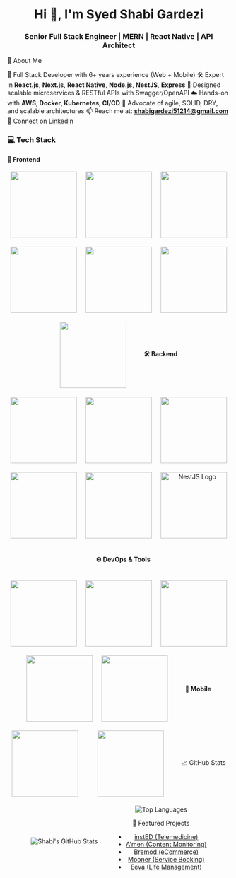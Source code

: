 <h1 align="center">Hi 👋, I'm Syed Shabi Gardezi</h1>
<h3 align="center">Senior Full Stack Engineer | MERN | React Native | API Architect</h3>

<p align="center">
  <a href="https://github.com/ShabiGardezi">
<!-- <!--     <img src="https://komarev.com/ghpvc/?username=shabigardezi&label=Profile%20views&color=0e75b6&style=flat" alt="shabigardezi" /> -->
  </a>
</p>


 💼 About Me

🧠 Full Stack Developer with 6+ years experience (Web + Mobile)
🛠 Expert in **React.js**, **Next.js**, **React Native**, **Node.js**, **NestJS**, **Express**
🧬 Designed scalable microservices & RESTful APIs with Swagger/OpenAPI
☁️ Hands-on with **AWS, Docker, Kubernetes, CI/CD**
💬 Advocate of agile, SOLID, DRY, and scalable architectures
📫 Reach me at: **shabigardezi51214@gmail.com**
🔗 Connect on [LinkedIn](https://www.linkedin.com/in/shabi-ur-raza-gardezi-a15179176/)


### 💻 Tech Stack

#### 🚀 Frontend
<div align="center" style="display: flex; flex-wrap: wrap; justify-content: center; align-items: center; gap: 20px;">
  <img src="https://cdn.jsdelivr.net/gh/devicons/devicon/icons/react/react-original.svg" width="150" />
  <img src="https://cdn.jsdelivr.net/gh/devicons/devicon/icons/nextjs/nextjs-line.svg" width="150" />
  <img src="https://cdn.jsdelivr.net/gh/devicons/devicon/icons/javascript/javascript-original.svg" width="150" />
  <img src="https://cdn.jsdelivr.net/gh/devicons/devicon/icons/typescript/typescript-original.svg" width="150" />
  <img src="https://cdn.jsdelivr.net/gh/devicons/devicon/icons/html5/html5-original.svg" width="150" />
  <img src="https://cdn.jsdelivr.net/gh/devicons/devicon/icons/css3/css3-original.svg" width="150" />
  <img src="https://cdn.jsdelivr.net/gh/devicons/devicon/icons/bootstrap/bootstrap-original.svg" width="150" />
</p>

#### 🛠 Backend
<div align="center" style="display: flex; flex-wrap: wrap; justify-content: center; align-items: center; gap: 20px;">
  <img src="https://cdn.jsdelivr.net/gh/devicons/devicon/icons/nodejs/nodejs-original.svg" width="150" />
  <img src="https://cdn.jsdelivr.net/gh/devicons/devicon/icons/express/express-original.svg" width="150" />
  <img src="https://cdn.jsdelivr.net/gh/devicons/devicon/icons/graphql/graphql-plain.svg" width="150" />
  <img src="https://cdn.jsdelivr.net/gh/devicons/devicon/icons/mongodb/mongodb-original.svg" width="150" />
  <img src="https://cdn.jsdelivr.net/gh/devicons/devicon/icons/postgresql/postgresql-original.svg" width="150" />
  <img src="https://nestjs.com/img/logo-small.svg" alt="NestJS Logo" width="150" />
</p>

#### ⚙️ DevOps & Tools
<div align="center" style="display: flex; flex-wrap: wrap; justify-content: center; align-items: center; gap: 20px;">
  <img src="https://cdn.jsdelivr.net/gh/devicons/devicon/icons/docker/docker-original.svg" width="150" />
  <img src="https://cdn.jsdelivr.net/gh/devicons/devicon/icons/git/git-original.svg" width="150" />
  <img src="https://cdn.jsdelivr.net/gh/devicons/devicon/icons/github/github-original.svg" width="150" />
  <img src="https://cdn.jsdelivr.net/gh/devicons/devicon/icons/jenkins/jenkins-original.svg" width="150" />
  <img src="https://cdn.jsdelivr.net/gh/devicons/devicon/icons/figma/figma-original.svg" width="150" />
</p>

#### 📱 Mobile
<div align="center" style="display: flex; flex-wrap: wrap; justify-content: center; align-items: center; gap: 20px;">
  <img src="https://cdn.jsdelivr.net/gh/devicons/devicon/icons/react/react-original.svg" width="150" /> &nbsp;
<img src="https://cdn.jsdelivr.net/gh/devicons/devicon/icons/react/react-original.svg" width="150" />
</p>


📈 GitHub Stats

<div align="center" style="display: flex; flex-wrap: wrap; justify-content: center; align-items: center; gap: 20px;">
  <img src="https://github-readme-stats.vercel.app/api?username=shabigardezi&show_icons=true&theme=radical" alt="Shabi's GitHub Stats" />
</p>

<div gap: 20px>
  <img src="https://github-readme-stats.vercel.app/api/top-langs/?username=shabigardezi&layout=compact&theme=radical" alt="Top Languages" />
</p>


🔗 Featured Projects

- [instED (Telemedicine)](https://www.insted.us/)
- [A'men (Content Monitoring)](https://play.google.com/store/apps/details?id=com.uaemediacouncil.amen)
- [Bremod (eCommerce)](https://play.google.com/store/apps/details?id=com.bremod)
- [Mooner (Service Booking)](https://play.google.com/store/apps/details?id=com.app.mooner)
- [Eeva (Life Management)](https://play.google.com/store/apps/details?id=com.eeva.ai)
